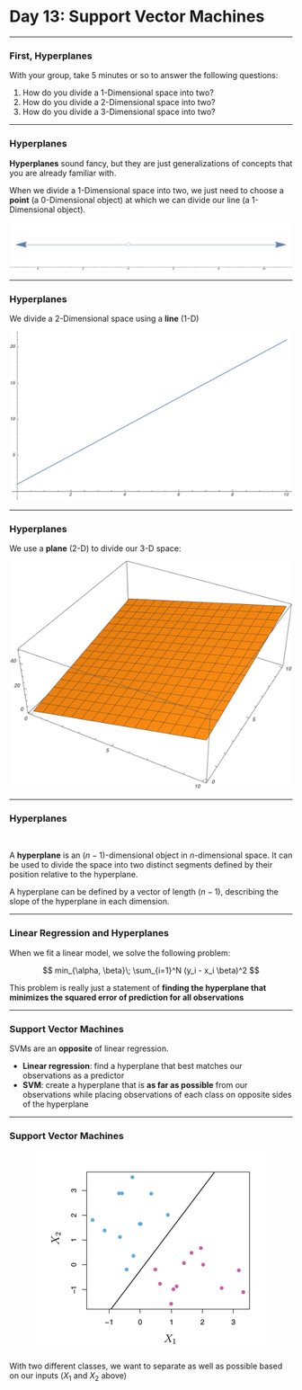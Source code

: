 <!--
$theme: gaia
template: invert
-->


# Day 13: Support Vector Machines

---

### First, Hyperplanes

With your group, take 5 minutes or so to answer the following questions:

1. How do you divide a 1-Dimensional space into two?
2. How do you divide a 2-Dimensional space into two?
3. How do you divide a 3-Dimensional space into two?

---

### Hyperplanes

**Hyperplanes** sound fancy, but they are just generalizations of concepts that you are already familiar with. 

When we divide a 1-Dimensional space into two, we just need to choose a **point** (a 0-Dimensional object) at which we can divide our line (a 1-Dimensional object).


<center>

![](hyperplane1.png)

</center>

---

### Hyperplanes

We divide a 2-Dimensional space using a **line** (1-D) 

<center>

![](hyperplane2.png)

</center>

---

### Hyperplanes
We use a **plane** (2-D) to divide our 3-D space:

<center>

![](hyperplane3.png)

</center>

---

### Hyperplanes

<br>

A **hyperplane** is an $(n-1)$-dimensional object in $n$-dimensional space. It can be used to divide the space into two distinct segments defined by their position relative to the hyperplane.

A hyperplane can be defined by a vector of length $(n-1)$, describing the slope of the hyperplane in each dimension.

---

### Linear Regression and Hyperplanes

When we fit a linear model, we solve the following problem:

$$ min_{\alpha, \beta}\; \sum_{i=1}^N (y_i - x_i \beta)^2 $$

This problem is really just a statement of **finding the hyperplane that minimizes the squared error of prediction for all observations**


---

### Support Vector Machines

SVMs are an **opposite** of linear regression. 
- **Linear regression**: find a hyperplane that best matches our observations as a predictor
- **SVM**: create a hyperplane that is **as far as possible** from our observations while placing observations of each class on opposite sides of the hyperplane

---

### Support Vector Machines

<center>

![](svm1.png)

</center>

With two different classes, we want to separate as well as possible based on our inputs ($X_1$ and $X_2$ above)